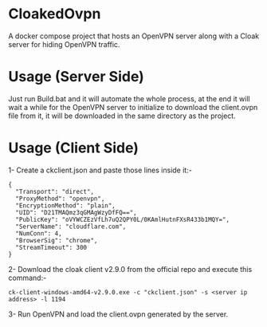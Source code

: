 # CloakedOvpn
A docker compose project that hosts an OpenVPN server along with a Cloak server for hiding OpenVPN traffic.

# Usage (Server Side)
Just run Build.bat and it will automate the whole process, at the end it will wait a while for the OpenVPN server to initialize to download the client.ovpn file from it, it will be downloaded in the same directory as the project.

# Usage (Client Side)
1- Create a ckclient.json and paste those lines inside it:-

```
{
  "Transport": "direct",
  "ProxyMethod": "openvpn",
  "EncryptionMethod": "plain",
  "UID": "D21TMAQmz3qGMAgWzyDfFQ==",
  "PublicKey": "oVYWCZEzVfLh7uQ2QPY0L/0KAmlHutnFXsR433b1MQY=",
  "ServerName": "cloudflare.com",
  "NumConn": 4,
  "BrowserSig": "chrome",
  "StreamTimeout": 300
}
```

2- Download the cloak client v2.9.0 from the official repo and execute this command:-
```
ck-client-windows-amd64-v2.9.0.exe -c "ckclient.json" -s <server ip address> -l 1194
```

3- Run OpenVPN and load the client.ovpn generated by the server.
